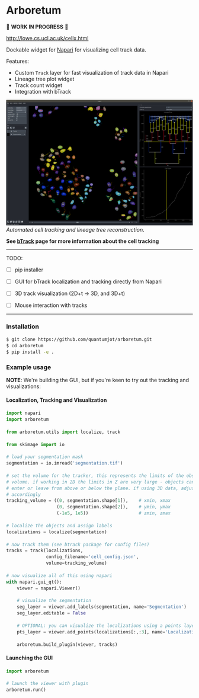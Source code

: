 # Arboretum
:construction:  **WORK IN PROGRESS**  :construction:

http://lowe.cs.ucl.ac.uk/cellx.html

Dockable widget for [Napari](https://github.com/napari) for visualizing cell track data.

Features:
+ Custom `Track` layer for fast visualization of track data in Napari
+ Lineage tree plot widget
+ Track count widget
+ Integration with bTrack

[![LineageTree](./examples/napari.png)](http://lowe.cs.ucl.ac.uk/cellx.html)  
*Automated cell tracking and lineage tree reconstruction*.

**See [bTrack](https://github.com/quantumjot/BayesianTracker) page for more information about the cell tracking**


---

TODO:
+ [ ] pip installer
+ [ ] GUI for bTrack localization and tracking directly from Napari
+ [ ] 3D track visualization (2D+t -> 3D, and 3D+t)
+ [ ] Mouse interaction with tracks


---

### Installation

```sh
$ git clone https://github.com/quantumjot/arboretum.git
$ cd arboretum
$ pip install -e .
```


### Example usage


**NOTE**: We're building the GUI, but if you're keen to try out the tracking and visualizations:

#### Localization, Tracking and Visualization

```python
import napari
import arboretum

from arboretum.utils import localize, track

from skimage import io

# load your segmentation mask
segmentation = io.imread('segmentation.tif')

# set the volume for the tracker, this represents the limits of the observation
# volume. if working in 2D the limits in Z are very large - objects cannot
# enter or leave from above or below the plane. if using 3D data, adjust
# accordingly
tracking_volume = ((0, segmentation.shape[1]),    # xmin, xmax
                   (0, segmentation.shape[2]),    # ymin, ymax
                   (-1e5, 1e5))                   # zmin, zmax

# localize the objects and assign labels
localizations = localize(segmentation)

# now track them (see btrack package for config files)
tracks = track(localizations,
               config_filename='cell_config.json',
               volume=tracking_volume)

# now visualize all of this using napari
with napari.gui_qt():
    viewer = napari.Viewer()

    # visualize the segmentation
    seg_layer = viewer.add_labels(segmentation, name='Segmentation')
    seg_layer.editable = False

    # OPTIONAL: you can visualize the localizations using a points layer
    pts_layer = viewer.add_points(localizations[:,:3], name='Localizations')

    arboretum.build_plugin(viewer, tracks)
```


#### Launching the GUI
```python
import arboretum

# launch the viewer with plugin  
arboretum.run()
```
